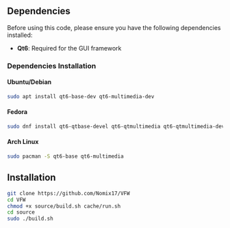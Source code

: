 ## Dependencies

Before using this code, please ensure you have the following dependencies installed:

- **Qt6**: Required for the GUI framework
  
### Dependencies Installation

#### Ubuntu/Debian
```bash
sudo apt install qt6-base-dev qt6-multimedia-dev
```

#### Fedora
```bash
sudo dnf install qt6-qtbase-devel qt6-qtmultimedia qt6-qtmultimedia-devel
```

#### Arch Linux
```bash
sudo pacman -S qt6-base qt6-multimedia
```

## Installation

```bash
git clone https://github.com/Nomix17/VFW
cd VFW
chmod +x source/build.sh cache/run.sh
cd source
sudo ./build.sh
```
